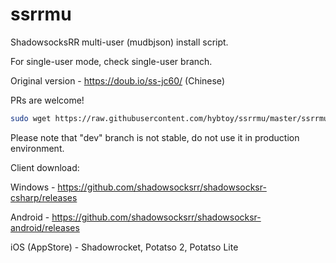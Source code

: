 # ssrrmu
ShadowsocksRR multi-user (mudbjson) install script. 

For single-user mode, check single-user branch.

Original version - https://doub.io/ss-jc60/ (Chinese)

PRs are welcome!

```bash
sudo wget https://raw.githubusercontent.com/hybtoy/ssrrmu/master/ssrrmu.sh && chmod +x ssrrmu.sh && bash ssrrmu.sh
```
Please note that "dev" branch is not stable, do not use it in production environment. 

Client download: 

Windows - https://github.com/shadowsocksrr/shadowsocksr-csharp/releases

Android - https://github.com/shadowsocksrr/shadowsocksr-android/releases

iOS (AppStore) - Shadowrocket, Potatso 2, Potatso Lite
